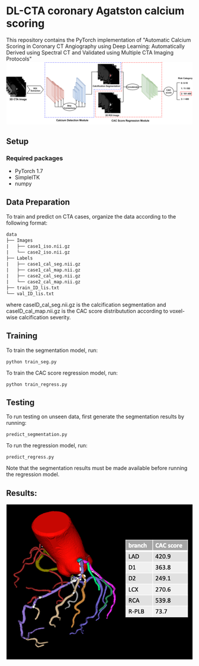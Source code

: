 # DL-CTA coronary Agatston calcium scoring
This repository contains the PyTorch implementation of "Automatic Calcium Scoring in Coronary CT Angiography using Deep Learning: Automatically Derived using Spectral CT and Validated using Multiple CTA Imaging Protocols" 
<img src="./img/CAC_detection.png" width="600">


## Setup
### Required packages
- PyTorch 1.7
- SimpleITK
- numpy

## Data Preparation
To train and predict on CTA cases, organize the data according to the following format:
```
data
├── Images
|   ├── case1_iso.nii.gz
|   └── case2_iso.nii.gz
├── Labels
|   ├── case1_cal_seg.nii.gz
|   ├── case1_cal_map.nii.gz
|   ├── case2_cal_seg.nii.gz
|   └── case2_cal_map.nii.gz
├── train_ID_lis.txt
└── val_ID_lis.txt
```
where caseID_cal_seg.nii.gz is the calcification segmentation and  caseID_cal_map.nii.gz is the CAC score distributution according to voxel-wise calcification severity.
## Training 
To train the segmentation model, run:
```
python train_seg.py
```
To train the CAC score regression model, run:
```
python train_regress.py
```
## Testing
To run testing on unseen data, first generate the segmentation results by running:
```
predict_segmentation.py
```
To run the regression model, run:
```
predict_regress.py
```
Note that the segmentation results must be made available before running the regression model. 

## Results:
<img src="./img/results.png" width="600">
